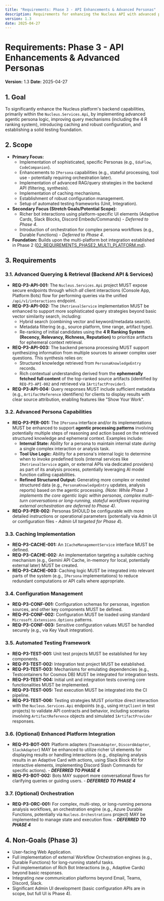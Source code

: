 ```yaml
---
title: "Requirements: Phase 3 - API Enhancements & Advanced Personas"
description: Requirements for enhancing the Nucleus API with advanced persona capabilities, the 4 R ranking system, caching, configuration, and testing.
version: 1.3
date: 2025-04-27
---
```


# Requirements: Phase 3 - API Enhancements & Advanced Personas

**Version:** 1.3
**Date:** 2025-04-27

## 1. Goal

To significantly enhance the Nucleus platform's backend capabilities, primarily within the `Nucleus.Services.Api`, by implementing advanced agentic persona logic, improving query mechanisms (including the 4 R ranking system), introducing caching and robust configuration, and establishing a solid testing foundation.

## 2. Scope

*   **Primary Focus:**
    *   Implementation of sophisticated, specific Personas (e.g., `EduFlow`, `CodeCompanion`).
    *   Enhancements to `IPersona` capabilities (e.g., stateful processing, tool use - potentially requiring orchestration later).
    *   Implementation of advanced RAG/query strategies in the backend API (filtering, synthesis).
    *   Implementation of caching mechanisms.
    *   Establishment of robust configuration management.
    *   Setup of automated testing frameworks (Unit, Integration).
*   **Secondary Focus (Stretch Goals/Potential Scope):**
    *   Richer bot interactions using platform-specific UI elements (Adaptive Cards, Slack Blocks, Discord Embeds/Commands) - *Deferred to Phase 4*. 
    *   Introduction of orchestration for complex persona workflows (e.g., Durable Functions) - *Deferred to Phase 4*.
*   **Foundation:** Builds upon the multi-platform bot integration established in Phase 2 ([02_REQUIREMENTS_PHASE2_MULTI_PLATFORM.md](./02_REQUIREMENTS_PHASE2_MULTI_PLATFORM.md)).

## 3. Requirements

### 3.1. Advanced Querying & Retrieval (Backend API & Services)

*   **REQ-P3-API-001:** The `Nucleus.Services.Api` project MUST expose secure endpoints through which *all* client interactions (Console App, Platform Bots) flow for performing queries via the unified `/api/v1/interactions` endpoint.
*   **REQ-P3-API-002:** The `IRetrievalService` implementation MUST be enhanced to support more sophisticated query strategies beyond basic vector similarity search, including:
    *   Hybrid search (combining vector and keyword/metadata search).
    *   Metadata filtering (e.g., source platform, time range, artifact type).
    *   Re-ranking of initial candidates using the **4 R Ranking System (Recency, Relevancy, Richness, Reputation)** to prioritize artifacts for ephemeral context retrieval.
*   **REQ-P3-API-003:** The backend persona processing MUST support synthesizing information from multiple sources to answer complex user questions. This synthesis relies on:
    *   Structured knowledge retrieved from `PersonaKnowledgeEntry` records.
    *   Rich contextual understanding derived from the **ephemerally fetched full content** of the top-ranked source artifacts (identified by `REQ-P3-API-002` and retrieved via `IArtifactProvider`).
*   **REQ-P3-API-004:** Query responses MUST include sufficient metadata (e.g., `ArtifactReference` identifiers) for clients to display results with clear source attribution, enabling features like "Show Your Work".

### 3.2. Advanced Persona Capabilities

*   **REQ-P3-PER-001:** The `IPersona` interface and/or its implementations MUST be enhanced to support **agentic processing patterns** involving potentially multiple steps of reasoning and action based on the retrieved structured knowledge and ephemeral context. Examples include:
    *   **Internal State:** Ability for a persona to maintain internal state *during* a single complex interaction or analysis task.
    *   **Tool Use Logic:** Ability for a persona's internal logic to determine when to invoke predefined tools (internal services like `IRetrievalService` again, or external APIs via dedicated providers) as part of its analysis process, potentially leveraging AI model function calling capabilities.
    *   **Refined Structured Output:** Generating more complex or nested structured data (e.g., `PersonaKnowledgeEntry` updates, analysis reports) based on the agentic processing.
    *(Note: While Phase 3 implements the core agentic logic within personas, complex multi-turn conversations or long-running, stateful workflows requiring external orchestration are deferred to Phase 4)*.
*   **REQ-P3-PER-002:** Personas SHOULD be configurable with more detailed instructions or operational parameters (potentially via Admin UI or configuration files - *Admin UI targeted for Phase 4*).

### 3.3. Caching Implementation

*   **REQ-P3-CACHE-001:** An `ICacheManagementService` interface MUST be defined.
*   **REQ-P3-CACHE-002:** An implementation targeting a suitable caching mechanism (e.g., Gemini API Cache, in-memory for local, potentially external later) MUST be created.
*   **REQ-P3-CACHE-003:** Caching logic MUST be integrated into relevant parts of the system (e.g., `IPersona` implementations) to reduce redundant computations or API calls where appropriate.

### 3.4. Configuration Management

*   **REQ-P3-CONF-001:** Configuration schemas for personas, ingestion sources, and other key components MUST be defined.
*   **REQ-P3-CONF-002:** Configuration MUST be loaded using standard `Microsoft.Extensions.Options` patterns.
*   **REQ-P3-CONF-003:** Sensitive configuration values MUST be handled securely (e.g., via Key Vault integration).

### 3.5. Automated Testing Framework

*   **REQ-P3-TEST-001:** Unit test projects MUST be established for key components.
*   **REQ-P3-TEST-002:** Integration test project MUST be established.
*   **REQ-P3-TEST-003:** Mechanisms for emulating dependencies (e.g., Testcontainers for Cosmos DB) MUST be integrated for integration tests.
*   **REQ-P3-TEST-004:** Initial unit and integration tests covering core functionalities MUST be implemented.
*   **REQ-P3-TEST-005:** Test execution MUST be integrated into the CI pipeline.
*   **REQ-P3-TEST-006:** Testing strategies MUST prioritize direct interaction with the `Nucleus.Services.Api` endpoints (e.g., using `HttpClient` in test projects) to validate API contracts and behavior, including scenarios involving `ArtifactReference` objects and simulated `IArtifactProvider` responses.

### 3.6. (Optional) Enhanced Platform Integration

*   **REQ-P3-BOT-001:** Platform adapters (`TeamsAdapter`, `DiscordAdapter`, `SlackAdapter`) MAY be enhanced to utilize richer UI elements for displaying results or handling interactions (e.g., displaying analysis results in an Adaptive Card with actions, using Slack Block Kit for interactive elements, implementing Discord Slash Commands for specific actions). - ***DEFERRED TO PHASE 4***
*   **REQ-P3-BOT-002:** Bots MAY support more conversational flows for clarifying queries or guiding users. - ***DEFERRED TO PHASE 4***

### 3.7. (Optional) Orchestration

*   **REQ-P3-ORC-001:** For complex, multi-step, or long-running persona analysis workflows, an orchestration engine (e.g., Azure Durable Functions, potentially via `Nucleus.Orchestrations` project) MAY be implemented to manage state and execution flow. - ***DEFERRED TO PHASE 4***

## 4. Non-Goals (Phase 3)

*   User-facing Web Application.
*   Full implementation of external Workflow Orchestration engines (e.g., Durable Functions) for long-running stateful tasks.
*   Full implementation of Rich Bot Interactions (e.g., Adaptive Cards) beyond basic responses.
*   Integrating *new* communication platforms beyond Email, Teams, Discord, Slack.
*   Significant Admin UI development (basic configuration APIs are in scope, but full UI is Phase 4).
